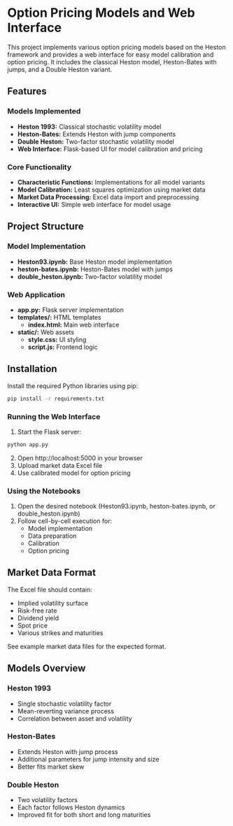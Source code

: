 # Option Pricing Models and Web Interface

This project implements various option pricing models based on the Heston framework and provides a web interface for easy model calibration and option pricing. It includes the classical Heston model, Heston-Bates with jumps, and a Double Heston variant.

## Features

### Models Implemented
- **Heston 1993:** Classical stochastic volatility model 
- **Heston-Bates:** Extends Heston with jump components
- **Double Heston:** Two-factor stochastic volatility model
- **Web Interface:** Flask-based UI for model calibration and pricing

### Core Functionality
- **Characteristic Functions:** Implementations for all model variants
- **Model Calibration:** Least squares optimization using market data
- **Market Data Processing:** Excel data import and preprocessing
- **Interactive UI:** Simple web interface for model usage

## Project Structure

### Model Implementation
- **Heston93.ipynb:** Base Heston model implementation
- **heston-bates.ipynb:** Heston-Bates model with jumps
- **double_heston.ipynb:** Two-factor volatility model

### Web Application
- **app.py:** Flask server implementation
- **templates/:** HTML templates
  - **index.html:** Main web interface
- **static/:** Web assets
  - **style.css:** UI styling
  - **script.js:** Frontend logic

## Installation

Install the required Python libraries using pip:

```bash
pip install -r requirements.txt
```

### Running the Web Interface
1. Start the Flask server:
```bash
python app.py
```
2. Open http://localhost:5000 in your browser
3. Upload market data Excel file
4. Use calibrated model for option pricing

### Using the Notebooks
1. Open the desired notebook (Heston93.ipynb, heston-bates.ipynb, or double_heston.ipynb)
2. Follow cell-by-cell execution for:
   - Model implementation
   - Data preparation
   - Calibration
   - Option pricing

## Market Data Format

The Excel file should contain:
- Implied volatility surface
- Risk-free rate
- Dividend yield
- Spot price
- Various strikes and maturities

See example market data files for the expected format.

## Models Overview

### Heston 1993
- Single stochastic volatility factor
- Mean-reverting variance process
- Correlation between asset and volatility

### Heston-Bates
- Extends Heston with jump process
- Additional parameters for jump intensity and size
- Better fits market skew

### Double Heston
- Two volatility factors
- Each factor follows Heston dynamics
- Improved fit for both short and long maturities

